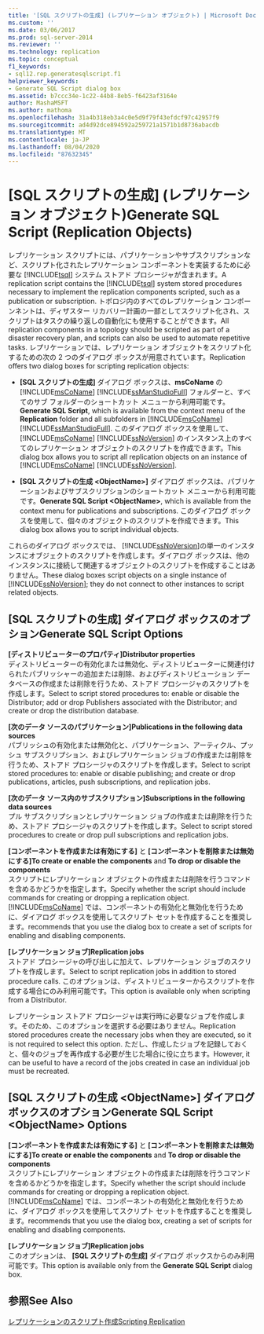 ```yaml
---
title: '[SQL スクリプトの生成] (レプリケーション オブジェクト) | Microsoft Docs'
ms.custom: ''
ms.date: 03/06/2017
ms.prod: sql-server-2014
ms.reviewer: ''
ms.technology: replication
ms.topic: conceptual
f1_keywords:
- sql12.rep.generatesqlscript.f1
helpviewer_keywords:
- Generate SQL Script dialog box
ms.assetid: b7ccc34e-1c22-44b8-8eb5-f6423af3164e
author: MashaMSFT
ms.author: mathoma
ms.openlocfilehash: 31a4b318eb3a4c0e5d9f79f43efdcf97c42957f9
ms.sourcegitcommit: ad4d92dce894592a259721a1571b1d8736abacdb
ms.translationtype: MT
ms.contentlocale: ja-JP
ms.lasthandoff: 08/04/2020
ms.locfileid: "87632345"
---
```

# <a name="generate-sql-script-replication-objects"></a><span data-ttu-id="53cd2-102">[SQL スクリプトの生成] (レプリケーション オブジェクト)</span><span class="sxs-lookup"><span data-stu-id="53cd2-102">Generate SQL Script (Replication Objects)</span></span>
  <span data-ttu-id="53cd2-103">レプリケーション スクリプトには、パブリケーションやサブスクリプションなど、スクリプト化されたレプリケーション コンポーネントを実装するために必要な [!INCLUDE[tsql](../../includes/tsql-md.md)] システム ストアド プロシージャが含まれます。</span><span class="sxs-lookup"><span data-stu-id="53cd2-103">A replication script contains the [!INCLUDE[tsql](../../includes/tsql-md.md)] system stored procedures necessary to implement the replication components scripted, such as a publication or subscription.</span></span> <span data-ttu-id="53cd2-104">トポロジ内のすべてのレプリケーション コンポーンネントは、ディザスター リカバリー計画の一部としてスクリプト化され、スクリプトはタスクの繰り返しの自動化にも使用することができます。</span><span class="sxs-lookup"><span data-stu-id="53cd2-104">All replication components in a topology should be scripted as part of a disaster recovery plan, and scripts can also be used to automate repetitive tasks.</span></span> <span data-ttu-id="53cd2-105">レプリケーションでは、レプリケーション オブジェクトをスクリプト化するための次の 2 つのダイアログ ボックスが用意されています。</span><span class="sxs-lookup"><span data-stu-id="53cd2-105">Replication offers two dialog boxes for scripting replication objects:</span></span>  
  
-   <span data-ttu-id="53cd2-106">**[SQL スクリプトの生成]** ダイアログ ボックスは、**msCoName** の [!INCLUDE[msCoName](../../includes/msconame-md.md)] [!INCLUDE[ssManStudioFull](../../includes/ssmanstudiofull-md.md)] フォルダーと、すべてのサブ フォルダーのショートカット メニューから利用可能です。</span><span class="sxs-lookup"><span data-stu-id="53cd2-106">**Generate SQL Script**, which is available from the context menu of the **Replication** folder and all subfolders in [!INCLUDE[msCoName](../../includes/msconame-md.md)] [!INCLUDE[ssManStudioFull](../../includes/ssmanstudiofull-md.md)].</span></span> <span data-ttu-id="53cd2-107">このダイアログ ボックスを使用して、[!INCLUDE[msCoName](../../includes/msconame-md.md)] [!INCLUDE[ssNoVersion](../../includes/ssnoversion-md.md)] のインスタンス上のすべてのレプリケーション オブジェクトのスクリプトを作成できます。</span><span class="sxs-lookup"><span data-stu-id="53cd2-107">This dialog box allows you to script all replication objects on an instance of [!INCLUDE[msCoName](../../includes/msconame-md.md)] [!INCLUDE[ssNoVersion](../../includes/ssnoversion-md.md)].</span></span>  
  
-   <span data-ttu-id="53cd2-108">**[SQL スクリプトの生成 \<ObjectName>]** ダイアログ ボックスは、パブリケーションおよびサブスクリプションのショートカット メニューから利用可能です。</span><span class="sxs-lookup"><span data-stu-id="53cd2-108">**Generate SQL Script \<ObjectName>**, which is available from the context menu for publications and subscriptions.</span></span> <span data-ttu-id="53cd2-109">このダイアログ ボックスを使用して、個々のオブジェクトのスクリプトを作成できます。</span><span class="sxs-lookup"><span data-stu-id="53cd2-109">This dialog box allows you to script individual objects.</span></span>  
  
 <span data-ttu-id="53cd2-110">これらのダイアログ ボックスでは、 [!INCLUDE[ssNoVersion](../../includes/ssnoversion-md.md)]の単一のインスタンスにオブジェクトのスクリプトを作成します。ダイアログ ボックスは、他のインスタンスに接続して関連するオブジェクトのスクリプトを作成することはありません。</span><span class="sxs-lookup"><span data-stu-id="53cd2-110">These dialog boxes script objects on a single instance of [!INCLUDE[ssNoVersion](../../includes/ssnoversion-md.md)]; they do not connect to other instances to script related objects.</span></span>  
  
## <a name="generate-sql-script-options"></a><span data-ttu-id="53cd2-111">[SQL スクリプトの生成] ダイアログ ボックスのオプション</span><span class="sxs-lookup"><span data-stu-id="53cd2-111">Generate SQL Script Options</span></span>  
 <span data-ttu-id="53cd2-112">**[ディストリビューターのプロパティ]**</span><span class="sxs-lookup"><span data-stu-id="53cd2-112">**Distributor properties**</span></span>  
 <span data-ttu-id="53cd2-113">ディストリビューターの有効化または無効化、ディストリビューターに関連付けられたパブリッシャーの追加または削除、およびディストリビューション データベースの作成または削除を行うため、ストアド プロシージャのスクリプトを作成します。</span><span class="sxs-lookup"><span data-stu-id="53cd2-113">Select to script stored procedures to: enable or disable the Distributor; add or drop Publishers associated with the Distributor; and create or drop the distribution database.</span></span>  
  
 <span data-ttu-id="53cd2-114">**[次のデータ ソースのパブリケーション]**</span><span class="sxs-lookup"><span data-stu-id="53cd2-114">**Publications in the following data sources**</span></span>  
 <span data-ttu-id="53cd2-115">パブリッシュの有効化または無効化と、パブリケーション、アーティクル、プッシュ サブスクリプション、およびレプリケーション ジョブの作成または削除を行うため、ストアド プロシージャのスクリプトを作成します。</span><span class="sxs-lookup"><span data-stu-id="53cd2-115">Select to script stored procedures to: enable or disable publishing; and create or drop publications, articles, push subscriptions, and replication jobs.</span></span>  
  
 <span data-ttu-id="53cd2-116">**[次のデータ ソース内のサブスクリプション]**</span><span class="sxs-lookup"><span data-stu-id="53cd2-116">**Subscriptions in the following data sources**</span></span>  
 <span data-ttu-id="53cd2-117">プル サブスクリプションとレプリケーション ジョブの作成または削除を行うため、ストアド プロシージャのスクリプトを作成します。</span><span class="sxs-lookup"><span data-stu-id="53cd2-117">Select to script stored procedures to create or drop pull subscriptions and replication jobs.</span></span>  
  
 <span data-ttu-id="53cd2-118">**[コンポーネントを作成または有効にする]** と **[コンポーネントを削除または無効にする]**</span><span class="sxs-lookup"><span data-stu-id="53cd2-118">**To create or enable the components** and **To drop or disable the components**</span></span>  
 <span data-ttu-id="53cd2-119">スクリプトにレプリケーション オブジェクトの作成または削除を行うコマンドを含めるかどうかを指定します。</span><span class="sxs-lookup"><span data-stu-id="53cd2-119">Specify whether the script should include commands for creating or dropping a replication object.</span></span> [!INCLUDE[msCoName](../../includes/msconame-md.md)] <span data-ttu-id="53cd2-120">では、コンポーネントの有効化と無効化を行うために、ダイアログ ボックスを使用してスクリプト セットを作成することを推奨します。</span><span class="sxs-lookup"><span data-stu-id="53cd2-120">recommends that you use the dialog box to create a set of scripts for enabling and disabling components.</span></span>  
  
 <span data-ttu-id="53cd2-121">**[レプリケーション ジョブ]**</span><span class="sxs-lookup"><span data-stu-id="53cd2-121">**Replication jobs**</span></span>  
 <span data-ttu-id="53cd2-122">ストアド プロシージャの呼び出しに加えて、レプリケーション ジョブのスクリプトを作成します。</span><span class="sxs-lookup"><span data-stu-id="53cd2-122">Select to script replication jobs in addition to stored procedure calls.</span></span> <span data-ttu-id="53cd2-123">このオプションは、ディストリビューターからスクリプトを作成する場合にのみ利用可能です。</span><span class="sxs-lookup"><span data-stu-id="53cd2-123">This option is available only when scripting from a Distributor.</span></span>  
  
 <span data-ttu-id="53cd2-124">レプリケーション ストアド プロシージャは実行時に必要なジョブを作成します。そのため、このオプションを選択する必要はありません。</span><span class="sxs-lookup"><span data-stu-id="53cd2-124">Replication stored procedures create the necessary jobs when they are executed, so it is not required to select this option.</span></span> <span data-ttu-id="53cd2-125">ただし、作成したジョブを記録しておくと、個々のジョブを再作成する必要が生じた場合に役に立ちます。</span><span class="sxs-lookup"><span data-stu-id="53cd2-125">However, it can be useful to have a record of the jobs created in case an individual job must be recreated.</span></span>  
  
## <a name="generate-sql-script-objectname-options"></a><span data-ttu-id="53cd2-126">[SQL スクリプトの生成 \<ObjectName>] ダイアログ ボックスのオプション</span><span class="sxs-lookup"><span data-stu-id="53cd2-126">Generate SQL Script \<ObjectName> Options</span></span>  
 <span data-ttu-id="53cd2-127">**[コンポーネントを作成または有効にする]** と **[コンポーネントを削除または無効にする]**</span><span class="sxs-lookup"><span data-stu-id="53cd2-127">**To create or enable the components** and **To drop or disable the components**</span></span>  
 <span data-ttu-id="53cd2-128">スクリプトにレプリケーション オブジェクトの作成または削除を行うコマンドを含めるかどうかを指定します。</span><span class="sxs-lookup"><span data-stu-id="53cd2-128">Specify whether the script should include commands for creating or dropping a replication object.</span></span> [!INCLUDE[msCoName](../../includes/msconame-md.md)] <span data-ttu-id="53cd2-129">では、コンポーネントの有効化と無効化を行うために、ダイアログ ボックスを使用してスクリプト セットを作成することを推奨します。</span><span class="sxs-lookup"><span data-stu-id="53cd2-129">recommends that you use the dialog box, creating a set of scripts for enabling and disabling components.</span></span>  
  
 <span data-ttu-id="53cd2-130">**[レプリケーション ジョブ]**</span><span class="sxs-lookup"><span data-stu-id="53cd2-130">**Replication jobs**</span></span>  
 <span data-ttu-id="53cd2-131">このオプションは、 **[SQL スクリプトの生成]** ダイアログ ボックスからのみ利用可能です。</span><span class="sxs-lookup"><span data-stu-id="53cd2-131">This option is available only from the **Generate SQL Script** dialog box.</span></span>  
  
## <a name="see-also"></a><span data-ttu-id="53cd2-132">参照</span><span class="sxs-lookup"><span data-stu-id="53cd2-132">See Also</span></span>  
 [<span data-ttu-id="53cd2-133">レプリケーションのスクリプト作成</span><span class="sxs-lookup"><span data-stu-id="53cd2-133">Scripting Replication</span></span>](scripting-replication.md)  
  
  
